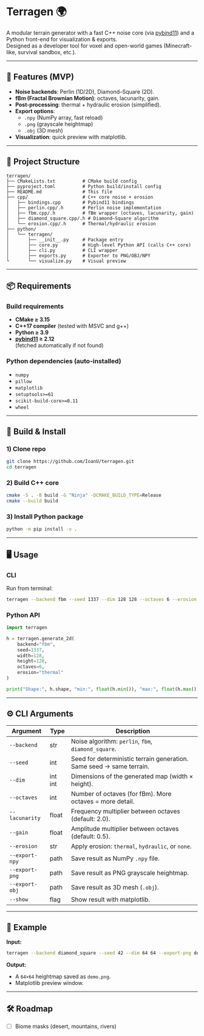 # Terragen 🌍

A modular terrain generator with a fast C++ noise core (via [pybind11](https://github.com/pybind/pybind11)) and a Python front-end for visualization & exports.  
Designed as a developer tool for voxel and open-world games (Minecraft-like, survival sandbox, etc.).

---

## 🚀 Features (MVP)
- **Noise backends**: Perlin (1D/2D), Diamond–Square (2D).
- **fBm (Fractal Brownian Motion)**: octaves, lacunarity, gain.
- **Post-processing**: thermal + hydraulic erosion (simplified).
- **Export options**:
  - `.npy` (NumPy array, fast reload)
  - `.png` (grayscale heightmap)
  - `.obj` (3D mesh)
- **Visualization**: quick preview with matplotlib.

---

## 📂 Project Structure
```
terragen/
├── CMakeLists.txt          # CMake build config
├── pyproject.toml          # Python build/install config
├── README.md               # This file
├── cpp/                    # C++ core noise + erosion
│   ├── bindings.cpp        # Pybind11 bindings
│   ├── perlin.cpp/.h       # Perlin noise implementation
│   ├── fbm.cpp/.h          # fBm wrapper (octaves, lacunarity, gain)
│   ├── diamond_square.cpp/.h # Diamond–Square algorithm
│   └── erosion.cpp/.h      # Thermal/hydraulic erosion
├── python/
│   └── terragen/
│       ├── __init__.py     # Package entry
│       ├── core.py         # High-level Python API (calls C++ core)
│       ├── cli.py          # CLI wrapper
│       ├── exports.py      # Exporter to PNG/OBJ/NPY
└       └── visualize.py    # Visual preview
```

---

## 📦 Requirements

### Build requirements
- **CMake ≥ 3.15**
- **C++17 compiler** (tested with MSVC and g++)
- **Python ≥ 3.9**
- **[pybind11](https://github.com/pybind/pybind11) ≥ 2.12**  
  (fetched automatically if not found)

### Python dependencies (auto-installed)
- `numpy`
- `pillow`
- `matplotlib`
- `setuptools>=61`
- `scikit-build-core>=0.11`
- `wheel`

---

## 🔧 Build & Install

### 1) Clone repo
```bash
git clone https://github.com/IoanU/terragen.git
cd terragen
```

### 2) Build C++ core
```bash
cmake -S . -B build -G "Ninja" -DCMAKE_BUILD_TYPE=Release
cmake --build build
```

### 3) Install Python package
```bash
python -m pip install -v .
```

---

## 🖥️ Usage

### CLI
Run from terminal:
```bash
terragen --backend fbm --seed 1337 --dim 128 128 --octaves 6 --erosion thermal --export-png terrain.png --show
```

### Python API
```python
import terragen

h = terragen.generate_2d(
    backend="fbm",
    seed=1337,
    width=128,
    height=128,
    octaves=6,
    erosion="thermal"
)

print("Shape:", h.shape, "min:", float(h.min()), "max:", float(h.max()))
```

---

## ⚙️ CLI Arguments

| Argument           | Type      | Description |
|--------------------|-----------|-------------|
| `--backend`        | str       | Noise algorithm: `perlin`, `fbm`, `diamond_square`. |
| `--seed`           | int       | Seed for deterministic terrain generation. Same seed → same terrain. |
| `--dim`            | int int   | Dimensions of the generated map (width × height). |
| `--octaves`        | int       | Number of octaves (for fBm). More octaves = more detail. |
| `--lacunarity`     | float     | Frequency multiplier between octaves (default: 2.0). |
| `--gain`           | float     | Amplitude multiplier between octaves (default: 0.5). |
| `--erosion`        | str       | Apply erosion: `thermal`, `hydraulic`, or `none`. |
| `--export-npy`     | path      | Save result as NumPy `.npy` file. |
| `--export-png`     | path      | Save result as PNG grayscale heightmap. |
| `--export-obj`     | path      | Save result as 3D mesh (`.obj`). |
| `--show`           | flag      | Show result with matplotlib. |

---

## 📸 Example

**Input:**
```bash
terragen --backend diamond_square --seed 42 --dim 64 64 --export-png demo.png --show
```

**Output:**
- A `64×64` heightmap saved as `demo.png`.
- Matplotlib preview window.

---

## 🛠️ Roadmap
- [ ] Biome masks (desert, mountains, rivers)
